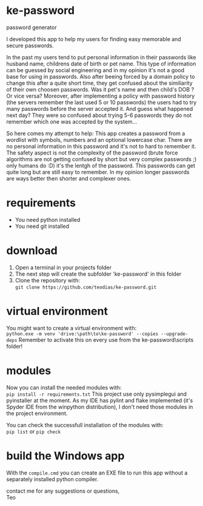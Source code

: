 # ke-password
password generator

I developed this app to help my users for finding easy memorable and secure passwords.

In the past my users tend to put personal information in their passwords like husband name, childrens date of birth or pet name.
This type of information can be guessed by social engineering and in my opinion it's not a good base for using in passwords.
Also after beeing forced by a domain policy to change this after a quite short time, they get confused about the similiarity of their own choosen passwords.
Was it pet's name and then child's DOB ? Or vice versa?
Moreover, after implementing a policy with password history (the servers remember the last used 5 or 10 passwords) the users had to try many passwords before the server accepted it.
And guess what happened next day? They were so confused about trying 5-6 passwords they do not remember which one was accepted by the system...

So here comes my attempt to help:
This app creates a password from a wordlist with symbols, numbers and an optional lowercase char.
There are no personal information in this password and it's not to hard to remember it.
The safety aspect is not the complexity of the password (brute force algorithms are not getting confused by short but very complex passwords ;) only humans do :D) it's the lentgh of the password.
This passwords can get quite long but are still easy to remember.
In my opinion longer passwords are ways better then shorter and complexer ones.

# requirements
- You need python installed
- You need git installed

# download
1. Open a terminal in your projects folder
2. The next step will create the subfolder 'ke-password' in this folder
3. Clone the repository with:  
```git clone https://github.com/teodias/ke-password.git```

# virtual environment
You might want to create a virtual environment with:  
```python.exe -m venv 'drive:\path\to\ke-password' --copies --upgrade-deps```
Remember to activate this on every use  from the ke-password\scripts folder!

# modules
Now you can install the needed modules with:  
```pip install -r requirements.txt```
This project use only pysimplegui and pyinstaller at the moment.
As my IDE has pylint and flake implemented (it's Spyder IDE from the winpython distribution), I don't need those modules in the project environment.

You can check the successfull installation of the modules with:  
```pip list``` or ```pip check```

# build the Windows app
With the `compile.cmd` you can create an EXE file to run this app without a separately installed python compiler.


contact me for any suggestions or questions,  
Teo